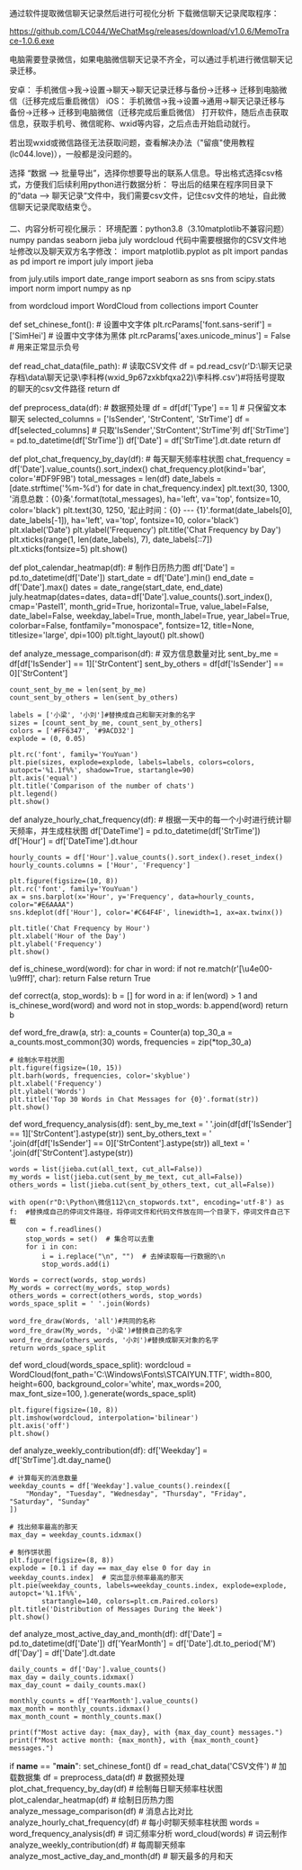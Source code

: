 通过软件提取微信聊天记录然后进行可视化分析
下载微信聊天记录爬取程序：

https://github.com/LC044/WeChatMsg/releases/download/v1.0.6/MemoTrace-1.0.6.exe

电脑需要登录微信，如果电脑微信聊天记录不齐全，可以通过手机进行微信聊天记录迁移。

安卓： 手机微信->我->设置->聊天->聊天记录迁移与备份->迁移-> 迁移到电脑微信（迁移完成后重启微信）
iOS： 手机微信->我->设置->通用->聊天记录迁移与备份->迁移-> 迁移到电脑微信（迁移完成后重启微信）
打开软件，随后点击获取信息，获取手机号、微信昵称、wxid等内容，之后点击开始启动就行。

若出现wxid或微信路径无法获取问题，查看解决办法（"留痕"使用教程 (lc044.love)），一般都是没问题的。



选择 “数据  -->  批量导出”，选择你想要导出的联系人信息。导出格式选择csv格式，方便我们后续利用python进行数据分析：
导出后的结果在程序同目录下的“data -->  聊天记录“文件中，我们需要csv文件，记住csv文件的地址，自此微信聊天记录爬取结束👌。

二、内容分析可视化展示：
环境配置：python3.8（3.10matplotlib不兼容问题） numpy pandas seaborn jieba july wordcloud
代码中需要根据你的CSV文件地址修改以及聊天双方名字修改：
import matplotlib.pyplot as plt
import pandas as pd
import re
import july
import jieba

from july.utils import date_range
import seaborn as sns
from scipy.stats import norm
import numpy as np

from wordcloud import WordCloud
from collections import Counter


def set_chinese_font():
    # 设置中文字体
    plt.rcParams['font.sans-serif'] = ['SimHei']  # 设置中文字体为黑体
    plt.rcParams['axes.unicode_minus'] = False  # 用来正常显示负号


def read_chat_data(file_path):
    # 读取CSV文件
    df = pd.read_csv(r'D:\聊天记录存档\data\聊天记录\李科桦(wxid_9p67zxkbfqxa22)\李科桦.csv')#将括号提取的聊天的csv文件路径
    return df


def preprocess_data(df):
    # 数据预处理
    df = df[df['Type'] == 1]  # 只保留文本聊天
    selected_columns = ['IsSender', 'StrContent', 'StrTime']
    df = df[selected_columns]  # 只取'IsSender','StrContent','StrTime'列
    df['StrTime'] = pd.to_datetime(df['StrTime'])
    df['Date'] = df['StrTime'].dt.date
    return df


def plot_chat_frequency_by_day(df):
    # 每天聊天频率柱状图
    chat_frequency = df['Date'].value_counts().sort_index()
    chat_frequency.plot(kind='bar', color='#DF9F9B')
    total_messages = len(df)
    date_labels = [date.strftime('%m-%d') for date in chat_frequency.index]
    plt.text(30, 1300, '消息总数：{0}条'.format(total_messages), ha='left', va='top', fontsize=10, color='black')
    plt.text(30, 1250, '起止时间：{0} --- {1}'.format(date_labels[0], date_labels[-1]), ha='left', va='top', fontsize=10,
             color='black')
    plt.xlabel('Date')
    plt.ylabel('Frequency')
    plt.title('Chat Frequency by Day')
    plt.xticks(range(1, len(date_labels), 7), date_labels[::7])
    plt.xticks(fontsize=5)
    plt.show()


def plot_calendar_heatmap(df):
    # 制作日历热力图
    df['Date'] = pd.to_datetime(df['Date'])
    start_date = df['Date'].min()
    end_date = df['Date'].max()
    dates = date_range(start_date, end_date)
    july.heatmap(dates=dates,
                 data=df['Date'].value_counts().sort_index(),
                 cmap='Pastel1',
                 month_grid=True,
                 horizontal=True,
                 value_label=False,
                 date_label=False,
                 weekday_label=True,
                 month_label=True,
                 year_label=True,
                 colorbar=False,
                 fontfamily="monospace",
                 fontsize=12,
                 title=None,
                 titlesize='large',
                 dpi=100)
    plt.tight_layout()
    plt.show()


def analyze_message_comparison(df):
    # 双方信息数量对比
    sent_by_me = df[df['IsSender'] == 1]['StrContent']
    sent_by_others = df[df['IsSender'] == 0]['StrContent']

    count_sent_by_me = len(sent_by_me)
    count_sent_by_others = len(sent_by_others)

    labels = ['小梁', '小刘']#替换成自己和聊天对象的名字
    sizes = [count_sent_by_me, count_sent_by_others]
    colors = ['#FF6347', '#9ACD32']
    explode = (0, 0.05)

    plt.rc('font', family='YouYuan')
    plt.pie(sizes, explode=explode, labels=labels, colors=colors, autopct='%1.1f%%', shadow=True, startangle=90)
    plt.axis('equal')
    plt.title('Comparison of the number of chats')
    plt.legend()
    plt.show()


def analyze_hourly_chat_frequency(df):
    # 根据一天中的每一个小时进行统计聊天频率，并生成柱状图
    df['DateTime'] = pd.to_datetime(df['StrTime'])
    df['Hour'] = df['DateTime'].dt.hour

    hourly_counts = df['Hour'].value_counts().sort_index().reset_index()
    hourly_counts.columns = ['Hour', 'Frequency']

    plt.figure(figsize=(10, 8))
    plt.rc('font', family='YouYuan')
    ax = sns.barplot(x='Hour', y='Frequency', data=hourly_counts, color="#E6AAAA")
    sns.kdeplot(df['Hour'], color='#C64F4F', linewidth=1, ax=ax.twinx())

    plt.title('Chat Frequency by Hour')
    plt.xlabel('Hour of the Day')
    plt.ylabel('Frequency')
    plt.show()


def is_chinese_word(word):
    for char in word:
        if not re.match(r'[\u4e00-\u9fff]', char):
            return False
    return True


def correct(a, stop_words):
    b = []
    for word in a:
        if len(word) > 1 and is_chinese_word(word) and word not in stop_words:
            b.append(word)
    return b


def word_fre_draw(a, str):
    a_counts = Counter(a)
    top_30_a = a_counts.most_common(30)
    words, frequencies = zip(*top_30_a)

    # 绘制水平柱状图
    plt.figure(figsize=(10, 15))
    plt.barh(words, frequencies, color='skyblue')
    plt.xlabel('Frequency')
    plt.ylabel('Words')
    plt.title('Top 30 Words in Chat Messages for {0}'.format(str))
    plt.show()


def word_frequency_analysis(df):
    sent_by_me_text = ' '.join(df[df['IsSender'] == 1]['StrContent'].astype(str))
    sent_by_others_text = ' '.join(df[df['IsSender'] == 0]['StrContent'].astype(str))
    all_text = ' '.join(df['StrContent'].astype(str))

    words = list(jieba.cut(all_text, cut_all=False))
    my_words = list(jieba.cut(sent_by_me_text, cut_all=False))
    others_words = list(jieba.cut(sent_by_others_text, cut_all=False))

    with open(r"D:\Python\微信112\cn_stopwords.txt", encoding='utf-8') as f:  #替换成自己的停词文件路径，将停词文件和代码文件放在同一个目录下，停词文件自己下载
        con = f.readlines()
        stop_words = set()  # 集合可以去重
        for i in con:
            i = i.replace("\n", "")  # 去掉读取每一行数据的\n
            stop_words.add(i)

    Words = correct(words, stop_words)
    My_words = correct(my_words, stop_words)
    others_words = correct(others_words, stop_words)
    words_space_split = ' '.join(Words)

    word_fre_draw(Words, 'all')#共同的名称
    word_fre_draw(My_words, '小梁')#替换自己的名字
    word_fre_draw(others_words, '小刘')#替换成聊天对象的名字
    return words_space_split


def word_cloud(words_space_split):
    wordcloud = WordCloud(font_path='‪C:\Windows\Fonts\STCAIYUN.TTF',
                          width=800, height=600,
                          background_color='white',
                          max_words=200,
                          max_font_size=100,
                          ).generate(words_space_split)

    plt.figure(figsize=(10, 8))
    plt.imshow(wordcloud, interpolation='bilinear')
    plt.axis('off')
    plt.show()


def analyze_weekly_contribution(df):
    df['Weekday'] = df['StrTime'].dt.day_name()

    # 计算每天的消息数量
    weekday_counts = df['Weekday'].value_counts().reindex([
        "Monday", "Tuesday", "Wednesday", "Thursday", "Friday", "Saturday", "Sunday"
    ])

    # 找出频率最高的那天
    max_day = weekday_counts.idxmax()

    # 制作饼状图
    plt.figure(figsize=(8, 8))
    explode = [0.1 if day == max_day else 0 for day in weekday_counts.index]  # 突出显示频率最高的那天
    plt.pie(weekday_counts, labels=weekday_counts.index, explode=explode, autopct='%1.1f%%',
            startangle=140, colors=plt.cm.Paired.colors)
    plt.title('Distribution of Messages During the Week')
    plt.show()


def analyze_most_active_day_and_month(df):
    df['Date'] = pd.to_datetime(df['Date'])
    df['YearMonth'] = df['Date'].dt.to_period('M')
    df['Day'] = df['Date'].dt.date

    daily_counts = df['Day'].value_counts()
    max_day = daily_counts.idxmax()
    max_day_count = daily_counts.max()

    monthly_counts = df['YearMonth'].value_counts()
    max_month = monthly_counts.idxmax()
    max_month_count = monthly_counts.max()

    print(f"Most active day: {max_day}, with {max_day_count} messages.")
    print(f"Most active month: {max_month}, with {max_month_count} messages.")


if __name__ == "__main__":
    set_chinese_font()
    df = read_chat_data('CSV文件')  # 加载数据集
    df = preprocess_data(df)  # 数据预处理
    plot_chat_frequency_by_day(df)  # 绘制每日聊天频率柱状图
    plot_calendar_heatmap(df)  # 绘制日历热力图
    analyze_message_comparison(df)  # 消息占比对比
    analyze_hourly_chat_frequency(df)  # 每小时聊天频率柱状图
    words = word_frequency_analysis(df)  # 词汇频率分析
    word_cloud(words)  # 词云制作
    analyze_weekly_contribution(df)  # 每周聊天频率
    analyze_most_active_day_and_month(df)  # 聊天最多的月和天
